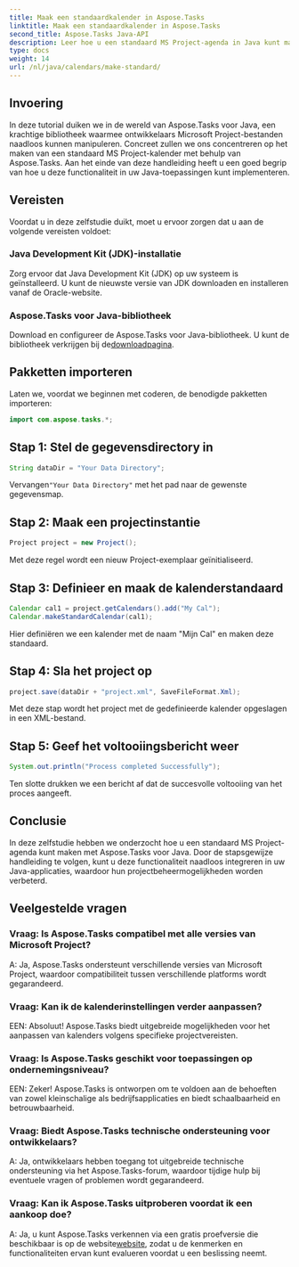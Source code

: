 ```yaml
---
title: Maak een standaardkalender in Aspose.Tasks
linktitle: Maak een standaardkalender in Aspose.Tasks
second_title: Aspose.Tasks Java-API
description: Leer hoe u een standaard MS Project-agenda in Java kunt maken met behulp van Aspose.Tasks. Verbeter uw projectmanagementmogelijkheden met deze stapsgewijze zelfstudie.
type: docs
weight: 14
url: /nl/java/calendars/make-standard/
---
```


## Invoering
In deze tutorial duiken we in de wereld van Aspose.Tasks voor Java, een krachtige bibliotheek waarmee ontwikkelaars Microsoft Project-bestanden naadloos kunnen manipuleren. Concreet zullen we ons concentreren op het maken van een standaard MS Project-kalender met behulp van Aspose.Tasks. Aan het einde van deze handleiding heeft u een goed begrip van hoe u deze functionaliteit in uw Java-toepassingen kunt implementeren.
## Vereisten
Voordat u in deze zelfstudie duikt, moet u ervoor zorgen dat u aan de volgende vereisten voldoet:
### Java Development Kit (JDK)-installatie
Zorg ervoor dat Java Development Kit (JDK) op uw systeem is geïnstalleerd. U kunt de nieuwste versie van JDK downloaden en installeren vanaf de Oracle-website.
### Aspose.Tasks voor Java-bibliotheek
 Download en configureer de Aspose.Tasks voor Java-bibliotheek. U kunt de bibliotheek verkrijgen bij de[downloadpagina](https://releases.aspose.com/tasks/java/).

## Pakketten importeren
Laten we, voordat we beginnen met coderen, de benodigde pakketten importeren:
```java
import com.aspose.tasks.*;
```

## Stap 1: Stel de gegevensdirectory in
```java
String dataDir = "Your Data Directory";
```
 Vervangen`"Your Data Directory"` met het pad naar de gewenste gegevensmap.
## Stap 2: Maak een projectinstantie
```java
Project project = new Project();
```
Met deze regel wordt een nieuw Project-exemplaar geïnitialiseerd.
## Stap 3: Definieer en maak de kalenderstandaard
```java
Calendar cal1 = project.getCalendars().add("My Cal");
Calendar.makeStandardCalendar(cal1);
```
Hier definiëren we een kalender met de naam "Mijn Cal" en maken deze standaard.
## Stap 4: Sla het project op
```java
project.save(dataDir + "project.xml", SaveFileFormat.Xml);
```
Met deze stap wordt het project met de gedefinieerde kalender opgeslagen in een XML-bestand.
## Stap 5: Geef het voltooiingsbericht weer
```java
System.out.println("Process completed Successfully");
```
Ten slotte drukken we een bericht af dat de succesvolle voltooiing van het proces aangeeft.

## Conclusie
In deze zelfstudie hebben we onderzocht hoe u een standaard MS Project-agenda kunt maken met Aspose.Tasks voor Java. Door de stapsgewijze handleiding te volgen, kunt u deze functionaliteit naadloos integreren in uw Java-applicaties, waardoor hun projectbeheermogelijkheden worden verbeterd.
## Veelgestelde vragen
### Vraag: Is Aspose.Tasks compatibel met alle versies van Microsoft Project?
A: Ja, Aspose.Tasks ondersteunt verschillende versies van Microsoft Project, waardoor compatibiliteit tussen verschillende platforms wordt gegarandeerd.
### Vraag: Kan ik de kalenderinstellingen verder aanpassen?
EEN: Absoluut! Aspose.Tasks biedt uitgebreide mogelijkheden voor het aanpassen van kalenders volgens specifieke projectvereisten.
### Vraag: Is Aspose.Tasks geschikt voor toepassingen op ondernemingsniveau?
EEN: Zeker! Aspose.Tasks is ontworpen om te voldoen aan de behoeften van zowel kleinschalige als bedrijfsapplicaties en biedt schaalbaarheid en betrouwbaarheid.
### Vraag: Biedt Aspose.Tasks technische ondersteuning voor ontwikkelaars?
A: Ja, ontwikkelaars hebben toegang tot uitgebreide technische ondersteuning via het Aspose.Tasks-forum, waardoor tijdige hulp bij eventuele vragen of problemen wordt gegarandeerd.
### Vraag: Kan ik Aspose.Tasks uitproberen voordat ik een aankoop doe?
 A: Ja, u kunt Aspose.Tasks verkennen via een gratis proefversie die beschikbaar is op de website[website](https://purchase.aspose.com/buy), zodat u de kenmerken en functionaliteiten ervan kunt evalueren voordat u een beslissing neemt.